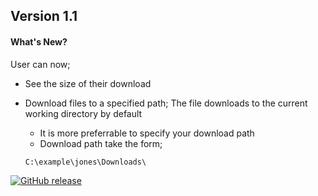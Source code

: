 ## Version 1.1
#### What's New? 
User can now;
* See the size of their download
* Download files to a specified path; The file downloads to the current working directory by default
  * It is more preferrable to specify your download path
  * Download path take the form;
  
  `C:\example\jones\Downloads\`

[![GitHub release](https://img.shields.io/github/v/release/AinaEmmanuel/Youtube-Video-Downloader?style=plastic)](https://github.com/AinaEmmanuel/Youtube-Video-Downloader/releases/tag/v1.1)
